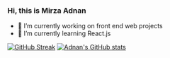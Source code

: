### Hi, this is Mirza Adnan  

- 🔭 I’m currently working on front end web projects
- 🌱 I’m currently learning React.js  


[![GitHub Streak](http://github-readme-streak-stats.herokuapp.com?user=mirza-adnan&theme=tokyonight)](https://git.io/streak-stats)
[![Adnan's GitHub stats](https://github-readme-stats.vercel.app/api?username=mirza-adnan&theme=tokyonight)](https://github.com/anuraghazra/github-readme-stats)
